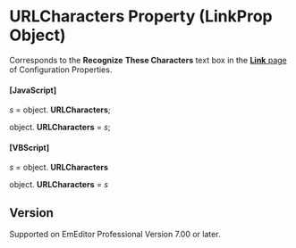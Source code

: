 # URLCharacters Property (LinkProp Object)

Corresponds to the **Recognize**
**These Characters** text box in the
[**Link** page](../../dlg/properties/link/index) of Configuration Properties.

#### \[JavaScript\]

_s_ = object. **URLCharacters**;

object. **URLCharacters** = _s_;

#### \[VBScript\]

_s_ = object. **URLCharacters**

object. **URLCharacters** = _s_

## Version

Supported on EmEditor Professional Version 7.00 or later.